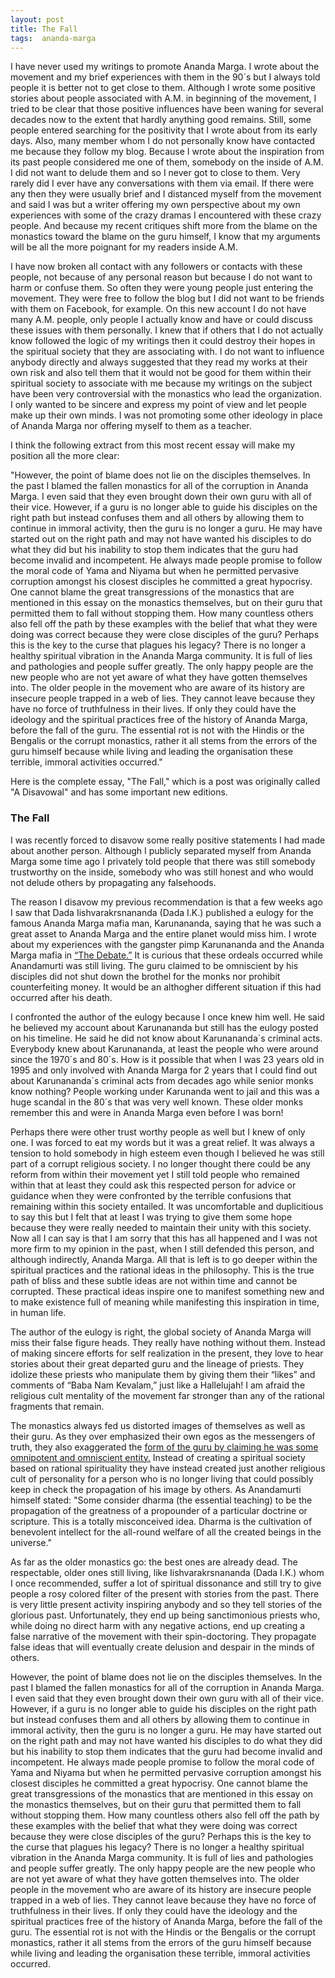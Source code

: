 ```yaml
---
layout: post
title: The Fall
tags:  ananda-marga
---
```

I have never used my writings to promote Ananda Marga.  I wrote about the movement and my brief experiences with them in the 90´s but I always told people it is better not to get close to them.  Although I wrote some positive stories about people associated with A.M. in beginning of the movement, I tried to be clear that those positive influences have been waning for several decades now to the extent that hardly anything good remains.  Still, some people entered searching for the positivity that I wrote about from its early days.  Also, many member whom I do not personally know have contacted me because they follow my blog.  Because I wrote about the inspiration from its past people considered me one of them, somebody on the inside of A.M.  I did not want to delude them and so I never got to close to them.  Very rarely did I ever have any conversations with them via email.  If there were any then they were usually brief and I distanced myself from the movement and said I was but a writer offering my own perspective about my own experiences with some of the crazy dramas I encountered with these crazy people.  And because my recent critiques shift more from the blame on the monastics toward the blame on the guru himself, I know that my arguments will be all the more poignant for my readers inside A.M.  

I have now broken all contact with any followers or contacts with these people, not because of any personal reason but because I do not want to harm or confuse them.  So often they were young people just entering the movement.  They were free to follow the blog but I did not want to be friends with them on Facebook, for example.  On this new account I do not have many A.M. people, only people I actually know and have or could discuss these issues with them personally.  I knew that if others that I do not actually know followed the logic of my writings then it could destroy their hopes in the spiritual society that they are associating with.  I do not want to influence anybody directly and always suggested that they read my works at their own risk and also tell them that it would not be good for them within their spiritual society to associate with me because my writings on the subject have been very controversial with the monastics who lead the organization.  I only wanted to be sincere and express my point of view and let people make up their own minds.  I was not promoting some other ideology in place of Ananda Marga nor offering myself to them as a teacher.

I think the following extract from this most recent essay will make my position all the more clear:

"However, the point of blame does not lie on the disciples themselves. In the past I blamed the fallen monastics for all of the corruption in Ananda Marga. I even said that they even brought down their own guru with all of their vice. However, if a guru is no longer able to guide his disciples on the right path but instead confuses them and all others by allowing them to continue in immoral activity, then the guru is no longer a guru. He may have started out on the right path and may not have wanted his disciples to do what they did but his inability to stop them indicates that the guru had become invalid and incompetent. He always made people promise to follow the moral code of Yama and Niyama but when he permitted pervasive corruption amongst his closest disciples he committed a great hypocrisy. One cannot blame the great transgressions of the monastics that are mentioned in this essay on the monastics themselves, but on their guru that permitted them to fall without stopping them. How many countless others also fell off the path by these examples with the belief that what they were doing was correct because they were close disciples of the guru? Perhaps this is the key to the curse that plagues his legacy? There is no longer a healthy spiritual vibration in the Ananda Marga community. It is full of lies and pathologies and people suffer greatly. The only happy people are the new people who are not yet aware of what they have gotten themselves into. The older people in the movement who are aware of its history are insecure people trapped in a web of lies. They cannot leave because they have no force of truthfulness in their lives. If only they could have the ideology and the spiritual practices free of the history of Ananda Marga, before the fall of the guru. The essential rot is not with the Hindis or the Bengalis or the corrupt monastics, rather it all stems from the errors of the guru himself because while living and leading the organisation these terrible, immoral activities occurred."

Here is the complete essay, "The Fall," which is a post was originally called "A Disavowal" and has some important new editions.

### The Fall

I was recently forced to disavow some really positive statements I had made about another person.  Although I publicly separated myself from Ananda Marga some time ago I privately told people that there was still somebody trustworthy on the inside, somebody who was still honest and who would not delude others by propagating any falsehoods.  

The reason I disavow my previous recommendation is that a few weeks ago I saw that Dada Iishvarakrsnananda (Dada I.K.) published a eulogy for the famous Ananda Marga mafia man, Karunananda, saying that he was such a great asset to Ananda Marga and the entire planet would miss him. I wrote about my experiences with the gangster pimp Karunananda and the Ananda Marga mafia in <a href="https://williamenck.github.io/the-debate/">“The Debate.”</a>  It is curious that these ordeals occurred while Anandamurti was still living.  The guru claimed to be omniscient by his disciples did not shut down the brothel for the monks nor prohibit counterfeiting money.  It would be an althogher different situation if this had occurred after his death.

I confronted the author of the eulogy because I once knew him well. He said he believed my account about Karunananda but still has the eulogy posted on his timeline. He said he did not know about Karunananda´s criminal acts. Everybody knew about Karunananda, at least the people who were around since the 1970´s and 80´s. How is it possible that when I was 23 years old in 1995 and only involved with Ananda Marga for 2 years that I could find out about Karunananda´s criminal acts from decades ago while senior monks know nothing? People working under Karunanda went to jail and this was a huge scandal in the 80´s that was very well known. These older monks remember this and were in Ananda Marga even before I was born!

Perhaps there were other trust worthy people as well but I knew of only one. I was forced to eat my words but it was a great relief.  It was always a tension to hold somebody in high esteem even though I believed he was still part of a corrupt religious society.  I no longer thought there could be any reform from within their movement yet I still told people who remained within that at least they could ask this respected person for advice or guidance when they were confronted by the terrible confusions that remaining within this society entailed.  It was uncomfortable and duplicitious to say this but I felt that at least I was trying to give them some hope because they were really needed to maintain their unity with this society.  Now all I can say is that I am sorry that this has all happened and I was not more firm to my opinion in the past, when I still defended this person, and although indirectly, Ananda Marga.  All that is left is to go deeper within the spiritual practices and the rational ideas in the philosophy.  This is the true path of bliss and these subtle ideas are not within time and cannot be corrupted.  These practical ideas inspire one to manifest something new and to make existence full of meaning while manifesting this inspiration in time, in human life. 

The author of the eulogy is right, the global society of Ananda Marga will miss their false figure heads. They really have nothing without them. Instead of making sincere efforts for self realization in the present, they love to hear stories about their great departed guru and the lineage of priests. They idolize these priests who manipulate them by giving them their “likes” and comments of “Baba Nam Kevalam,” just like a Hallelujah! I am afraid the religious cult mentality of the movement far stronger than any of the rational fragments that remain.

The monastics always fed us distorted images of themselves as well as their guru.  As they over emphasized their own egos as the messengers of truth, they also exaggerated the <a href="https://williamenck.github.io/a-bridge-to-infinity/">form of the guru by claiming he was some omnipotent and omniscient entity.</a>  Instead of creating a spiritual society based on rational spirituality they have instead created just another religious cult of personality for a person who is no longer living that could possibly keep in check the propagation of his image by others. As Anandamurti himself stated:  "Some consider dharma (the essential teaching) to be the propagation of the greatness of a propounder of a particular doctrine or scripture. This is a totally misconceived idea. Dharma is the cultivation of benevolent intellect for the all-round welfare of all the created beings in the universe." 
 
As far as the older monastics go: the best ones are already dead. The respectable, older ones still living, like Iishvarakrsnananda (Dada I.K.) whom I once recommended, suffer a lot of spiritual dissonance and still try to give people a rosy colored filter of the present with stories from the past. There is very little present activity inspiring anybody and so they tell stories of the glorious past. Unfortunately, they end up being sanctimonious priests who, while doing no direct harm with any negative actions, end up creating a false narrative of the movement with their spin-doctoring. They propagate false ideas that will eventually create delusion and despair in the minds of others.   

However, the point of blame does not lie on the disciples themselves.  In the past I blamed the fallen monastics for all of the corruption in Ananda Marga.  I even said that they even brought down their own guru with all of their vice.  However, if a guru is no longer able to guide his disciples on the right path but instead confuses them and all others by allowing them to continue in immoral activity, then the guru is no longer a guru.  He may have started out on the right path and may not have wanted his disciples to do what they did but his inability to stop them indicates that the guru had become invalid and incompetent.  He always made people promise to follow the moral code of Yama and Niyama but when he permitted pervasive corruption amongst his closest disciples he committed a great hypocrisy.  One cannot blame the great transgressions of the monastics that are mentioned in this essay on the monastics themselves, but on their guru that permitted them to fall without stopping them.  How many countless others also fell off the path by these examples with the belief that what they were doing was correct because they were close disciples of the guru?  Perhaps this is the key to the curse that plagues his legacy?  There is no longer a healthy spiritual vibration in the Ananda Marga community.  It is full of lies and pathologies and people suffer greatly.  The only happy people are the new people who are not yet aware of what they have gotten themselves into.  The older people in the movement who are aware of its history are insecure people trapped in a web of lies.  They cannot leave because they have no force of truthfulness in their lives.  If only they could have the ideology and the spiritual practices free of the history of Ananda Marga, before the fall of the guru.  The essential rot is not with the Hindis or the Bengalis or the corrupt monastics, rather it all stems from the errors of the guru himself because while living and leading the organisation these terrible, immoral activities occurred.   

